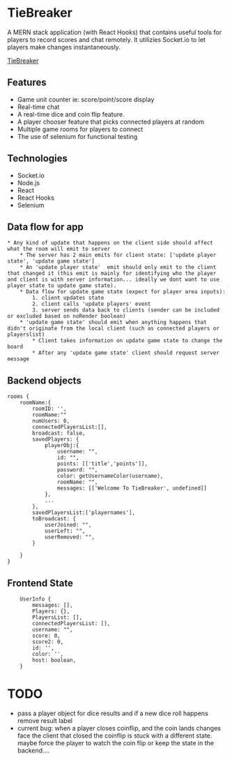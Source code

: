 # TieBreaker
A MERN stack application (with React Hooks) that contains useful tools for players to record scores and chat remotely. It utilizies Socket.io to let players make changes instantaneously.

[TieBreaker](https://tie-breaker7.herokuapp.com/)

## Features
* Game unit counter ie: score/point/score display
* Real-time chat
* A real-time dice and coin flip feature.
* A player chooser feature that picks connected players at random
* Multiple game rooms for players to connect
* The use of selenium for functional testing

## Technologies
* Socket.io
* Node.js
* React
* React Hooks
* Selenium

## Data flow for app
    * Any kind of update that happens on the client side should affect what the room will emit to server
        * The server has 2 main emits for client state: ['update player state', 'update game state']
        * An 'update player state'  emit should only emit to the client that changed it (this emit is mainly for identifying who the player and client is with server information... ideally we dont want to use player state to update game state).
        * Data flow for update game state (expect for player area inputs): 
            1. client updates state
            2. client calls 'update players' event
            3. server sends data back to clients (sender can be included or excluded based on noRender boolean)
        * 'update game state' should emit when anything happens that didn't originate from the local client (such as connected players or playerslist)
            * Client takes information on update game state to change the board
            * After any 'update game state' client should request server message

## Backend objects
```
rooms {
    roomName:{
        roomID: '',
        roomName:""
        numUsers: 0,
        connectedPlayersList:[],
        broadcast: false,
        savedPlayers: {
            playerObj:{
                username: "",
                id: "",
                points: [['title','points']],
                password: "", 
                color: getUsernameColor(username),
                roomName: "",
                messages: [['Welcome To TieBreaker', undefined]]
            },
            ...
        },
        savedPlayersList:['playernames'],
        toBroadcast: {
            userJoined: "",
            userLeft: "",
            userRemoved: "",
        }

    }
}
```

## Frontend State
```
    UserInfo {
        messages: [],
        Players: {},
        PlayersList: [],
        connectedPlayersList: [],
        username: "",
        score: 0,
        score2: 0,
        id: '',
        color: '',
        host: boolean,
    }
```

# TODO
* pass a player object for dice results and if a new dice roll happens remove result label
* current bug: when a player closes coinflip, and the coin lands changes face the client that closed the coinflip is stuck with a different state. maybe force the player to watch the coin flip or keep the state in the backend....
